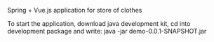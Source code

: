 <b2>Spring + Vue.js application for store of clothes</b2>
<p>To start the application, download java development kit, cd into development package and write: java -jar demo-0.0.1-SNAPSHOT.jar</p>
